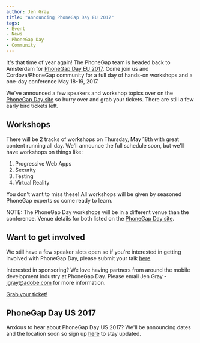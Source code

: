 ```yaml
---
author: Jen Gray
title: "Announcing PhoneGap Day EU 2017"
tags:
- Event
- News
- PhoneGap Day
- Community
---
```


It's that time of year again! The PhoneGap team is headed back to Amsterdam for [PhoneGap Day EU 2017](http://pgday.phonegap.com/eu2017/). Come join us and Cordova/PhoneGap community for a full day of hands-on workshops and a one-day conference May 18-19, 2017. 

We've announced a few speakers and workshop topics over on the [PhoneGap Day site](http://pgday.phonegap.com/eu2017/) so hurry over and grab your tickets. There are still a few early bird tickets left. 

## Workshops

There will be 2 tracks of workshops on Thursday, May 18th with great content running all day. We'll announce the full schedule soon, but we'll have workshops on things like:

1. Progressive Web Apps
2. Security
3. Testing
4. Virtual Reality

You don't want to miss these! All workshops will be given by seasoned PhoneGap experts so come ready to learn.

NOTE: The PhoneGap Day workshops will be in a different venue than the conference. Venue details for both listed on the [PhoneGap Day site](http://pgday.phonegap.com/eu2017/).

## Want to get involved

We still have a few speaker slots open so if you're interested in getting involved with PhoneGap Day, please submit your talk [here](https://docs.google.com/forms/d/e/1FAIpQLSdZzHkdeQtuPkuDPfYMC5VtUDLWaCbI09KBtZsNfY9QuHrckQ/viewform).

Interested in sponsoring? We love having partners from around the mobile development industry at PhoneGap Day. Please email Jen Gray - jgray@adobe.com for more information.

[Grab your ticket!](http://pgday.phonegap.com/eu2017/)

## PhoneGap Day US 2017

Anxious to hear about PhoneGap Day US 2017? We'll be announcing dates and the location soon so sign up [here](http://pgday.phonegap.com/) to stay updated.

